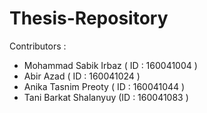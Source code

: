 # Thesis-Repository
Contributors : 
* Mohammad Sabik Irbaz ( ID : 160041004 )
* Abir Azad ( ID : 160041024 )
* Anika Tasnim Preoty ( ID : 160041044 ) 
* Tani Barkat Shalanyuy (ID : 160041083 )
